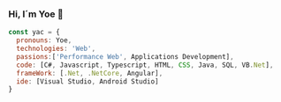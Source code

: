 ### Hi, I´m Yoe 👋

```javascript
const yac = {
  pronouns: Yoe,
  technologies: 'Web',
  passions:['Performance Web', Applications Development],
  code: [C#, Javascript, Typescript, HTML, CSS, Java, SQL, VB.Net],
  frameWork: [.Net, .NetCore, Angular],
  ide: [Visual Studio, Android Studio]
}
```

<!--
**Yac-Mc/yac-mc** is a ✨ _special_ ✨ repository because its `README.md` (this file) appears on your GitHub profile.

Here are some ideas to get you started:

- 🔭 I’m currently working on ...
- 🌱 I’m currently learning ...
- 👯 I’m looking to collaborate on ...
- 🤔 I’m looking for help with ...
- 💬 Ask me about ...
- 📫 How to reach me: ...
- 😄 Pronouns: ...
- ⚡ Fun fact: ...
-->
